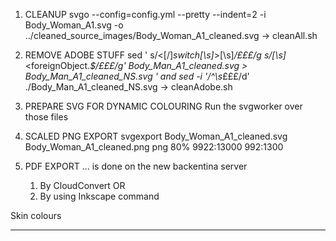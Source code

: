 1. CLEANUP 
	svgo --config=config.yml --pretty --indent=2 -i Body_Woman_A1.svg -o ../cleaned_source_images/Body_Woman_A1_cleaned.svg
-> cleanAll.sh

2. REMOVE ADOBE STUFF
	sed '
	s/<[\/]*switch[\s]*>[\s]*/£££/g
	s/[\s]*<foreignObject.*$/£££/g' Body_Man_A1_cleaned.svg > Body_Man_A1_cleaned_NS.svg
	'
and
	sed -i '/^\s*£££/d' ./Body_Man_A1_cleaned_NS.svg
-> cleanAdobe.sh

3. PREPARE SVG FOR DYNAMIC COLOURING
	Run the svgworker over those files

4. SCALED PNG EXPORT
	svgexport Body_Woman_A1_cleaned.svg Body_Woman_A1_cleaned.png png 80% 9922:13000 992:1300

5. PDF EXPORT
	... is done on the new backentina server
	1. By CloudConvert OR
	2. By using Inkscape command



Skin colours
************

